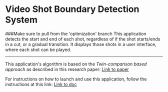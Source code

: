 # Video Shot Boundary Detection System
###Make sure to pull from the 'optimization' branch
This application detects the start and end of each shot, regardless of if the shot starts/ends in a cut, or a gradual transition. It displays those shots in a user interface, where each shot can be played.

---

This application's algorithm is based on the *Twin-comparison based approach* as described in this research paper: [Link to paper](https://www.researchgate.net/publication/220461169_Automatic_Partitioning_of_Full-Motion_Video)

For instructions on how to launch and use this application, follow the instructions at this link: [Link to doc](https://docs.google.com/document/d/e/2PACX-1vRXaA-iv7Z5NAMJjtrebTEnf1P9Lec8DvHduR06TZHzQYnOWEXUYgI7W0yZ9IUBBhkEf2jwQaB5SuK9/pub)

